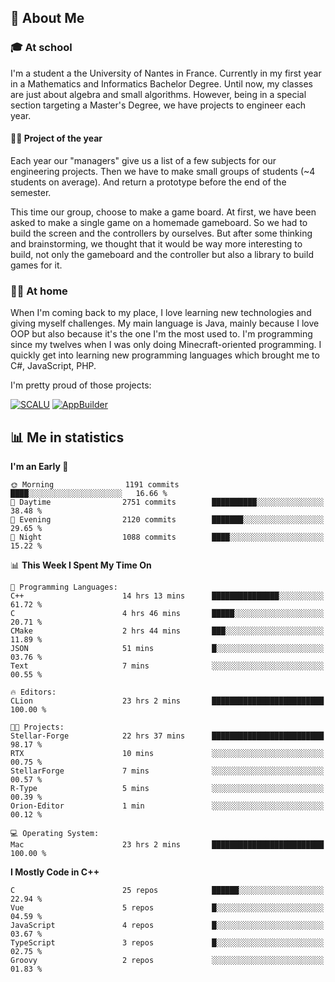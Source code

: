 ## 👀 About Me

### 🎓 At school

I'm a student a the University of Nantes in France. Currently in my first year in a Mathematics and Informatics Bachelor Degree. Until now, my classes are just about algebra and small algorithms. However, being in a special section targeting a Master's Degree, we have projects to engineer each year. 

#### 🔧🔬 Project of the year

Each year our "managers" give us a list of a few subjects for our engineering projects. Then we have to make small groups of students (~4 students on average). And return a prototype before the end of the semester.

This time our group, choose to make a game board. At first, we have been asked to make a single game on a homemade gameboard. So we had to build the screen and the controllers by ourselves. 
But after some thinking and brainstorming, we thought that it would be way more interesting to build, not only the gameboard and the controller but also a library to build games for it.

### 👨‍💻 At home

When I'm coming back to my place, I love learning new technologies and giving myself challenges. My main language is Java, mainly because I love OOP but also because it's the one I'm the most used to. I'm programming since my twelves when I was only doing Minecraft-oriented programming.  I quickly get into learning new programming languages which brought me to C#, JavaScript, PHP. 

I'm pretty proud of those projects:

[![SCALU](https://github-readme-stats.vercel.app/api/pin?username=renardfute&repo=SCALU)](https://github.com/renardfute/scalu)
[![AppBuilder](https://github-readme-stats.vercel.app/api/pin?username=pulsedev2&repo=AppBuilder)](https://github.com/pulsedev2/AppBuilder)

## 📊 Me in statistics
<!--START_SECTION:waka-->
**I'm an Early 🐤** 

```text
🌞 Morning                1191 commits        ████░░░░░░░░░░░░░░░░░░░░░   16.66 % 
🌆 Daytime                2751 commits        ██████████░░░░░░░░░░░░░░░   38.48 % 
🌃 Evening                2120 commits        ███████░░░░░░░░░░░░░░░░░░   29.65 % 
🌙 Night                  1088 commits        ████░░░░░░░░░░░░░░░░░░░░░   15.22 % 
```


📊 **This Week I Spent My Time On** 

```text
💬 Programming Languages: 
C++                      14 hrs 13 mins      ███████████████░░░░░░░░░░   61.72 % 
C                        4 hrs 46 mins       █████░░░░░░░░░░░░░░░░░░░░   20.71 % 
CMake                    2 hrs 44 mins       ███░░░░░░░░░░░░░░░░░░░░░░   11.89 % 
JSON                     51 mins             █░░░░░░░░░░░░░░░░░░░░░░░░   03.76 % 
Text                     7 mins              ░░░░░░░░░░░░░░░░░░░░░░░░░   00.55 % 

🔥 Editors: 
CLion                    23 hrs 2 mins       █████████████████████████   100.00 % 

🐱‍💻 Projects: 
Stellar-Forge            22 hrs 37 mins      █████████████████████████   98.17 % 
RTX                      10 mins             ░░░░░░░░░░░░░░░░░░░░░░░░░   00.75 % 
StellarForge             7 mins              ░░░░░░░░░░░░░░░░░░░░░░░░░   00.57 % 
R-Type                   5 mins              ░░░░░░░░░░░░░░░░░░░░░░░░░   00.39 % 
Orion-Editor             1 min               ░░░░░░░░░░░░░░░░░░░░░░░░░   00.12 % 

💻 Operating System: 
Mac                      23 hrs 2 mins       █████████████████████████   100.00 % 
```

**I Mostly Code in C++** 

```text
C                        25 repos            ██████░░░░░░░░░░░░░░░░░░░   22.94 % 
Vue                      5 repos             █░░░░░░░░░░░░░░░░░░░░░░░░   04.59 % 
JavaScript               4 repos             █░░░░░░░░░░░░░░░░░░░░░░░░   03.67 % 
TypeScript               3 repos             █░░░░░░░░░░░░░░░░░░░░░░░░   02.75 % 
Groovy                   2 repos             ░░░░░░░░░░░░░░░░░░░░░░░░░   01.83 % 
```




<!--END_SECTION:waka-->
